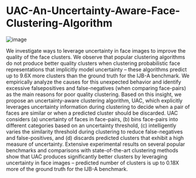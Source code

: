 # UAC-An-Uncertainty-Aware-Face-Clustering-Algorithm
![image](https://user-images.githubusercontent.com/94538977/143826154-ab29d508-34b0-4b7a-beb3-8ec1d827bc4d.png)


We investigate ways to leverage uncertainty in face images to improve the quality of the face clusters. We observe that popular clustering algorithms do not produce better quality clusters when clustering probabilistic face representations that implicitly model uncertainty – these algorithms predict up to 9.6X more clusters than the ground truth for the IJB-A benchmark. We empirically analyze the causes for this unexpected behavior and identify excessive falsepositives and false-negatives (when comparing face-pairs) as the main reasons for poor quality clustering. Based on this insight, we propose an uncertainty-aware clustering algorithm, UAC, which explicitly leverages uncertainty information during clustering to decide when a pair of faces are similar or when a predicted cluster should be discarded. UAC considers (a) uncertainty of faces in face-pairs, (b) bins face-pairs into different categories based on an uncertainty threshold, (c) intelligently varies the similarity threshold during clustering to reduce false-negatives and false-positives, and (d) discards predicted clusters that exhibit a high measure of uncertainty. Extensive experimental results on several popular benchmarks and comparisons with state-of-the-art clustering methods show that UAC produces significantly better clusters by leveraging uncertainty in face images – predicted number of clusters is up to 0.18X more of the ground truth for the IJB-A benchmark.
